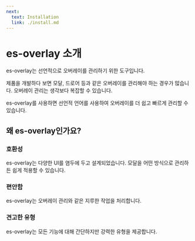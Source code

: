 ```yaml
---
next:
  text: Installation
  link: ./install.md
---
```


# es-overlay 소개

es-overlay는 선언적으로 오버레이를 관리하기 위한 도구입니다.

제품을 개발하다 보면 모달, 드로어 등과 같은 오버레이를 관리해야 하는 경우가 많습니다.
오버레이 관리는 생각보다 복잡할 수 있습니다.

es-overlay를 사용하면 선언적 언어를 사용하여 오버레이를 더 쉽고 빠르게 관리할 수 있습니다.

## 왜 es-overlay인가요?

### 호환성

es-overlay는 다양한 UI를 염두에 두고 설계되었습니다.
모달을 어떤 방식으로 관리하든 쉽게 적용할 수 있습니다.

### 편안함

es-overlay는 오버레이 관리와 같은 지루한 작업을 처리합니다.

### 견고한 유형

es-overlay는 모든 기능에 대해 간단하지만 강력한 유형을 제공합니다.
